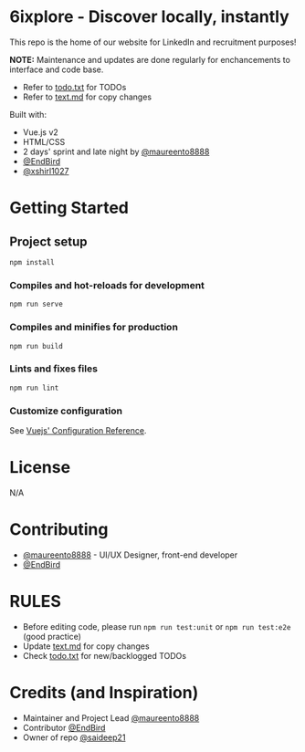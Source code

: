 # 6ixplore - Discover locally, instantly

This repo is the home of our website for LinkedIn and recruitment purposes!

<strong>NOTE:</strong> Maintenance and updates are done regularly for enchancements to interface and code base.
- Refer to [todo.txt](./todo.md) for TODOs
- Refer to [text.md](./text.md) for copy changes

Built with:
- Vue.js v2
- HTML/CSS
- 2 days' sprint and late night by [@maureento8888](https://github.com/maureento8888)
- [@EndBird](https://github.com/EndBird)
- [@xshirl1027](https://github.com/xshirl1027)

# Getting Started
## Project setup
```
npm install
```
### Compiles and hot-reloads for development
```
npm run serve
```
### Compiles and minifies for production
```
npm run build
```
### Lints and fixes files
```
npm run lint
```
### Customize configuration
See [Vuejs' Configuration Reference](https://cli.vuejs.org/config/).

# License
N/A

# Contributing
- [@maureento8888](https://github.com/maureento8888) - UI/UX Designer, front-end developer
- [@EndBird](https://github.com/EndBird)

# RULES
- Before editing code, please run `npm run test:unit` or `npm run test:e2e` (good practice)
- Update [text.md](text.md) for copy changes
- Check [todo.txt](todo.md) for new/backlogged TODOs

# Credits (and Inspiration)
- Maintainer and Project Lead [@maureento8888](https://github.com/maureento8888)
- Contributor [@EndBird](https://github.com/EndBird)
- Owner of repo [@saideep21](https://github.com/saideep21)
